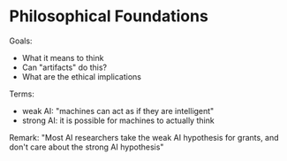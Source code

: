 # Philosophical Foundations
Goals:
* What it means to think
* Can "artifacts" do this?
* What are the ethical implications

Terms:
* weak AI: "machines can act as if they are intelligent"
* strong AI: it is possible for machines to actually think

Remark:
"Most AI researchers take the weak AI hypothesis for grants, and don't care about the strong AI hypothesis"
